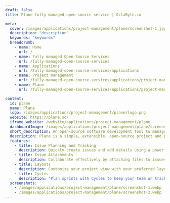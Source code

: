 ```yaml
---
draft: false
title: Plane fully managed open source service | OctaByte.io

meta:
  cover: /images/applications/project-management/plane/screenshot-1.jpg
  description: "description"
  keywords: "keywords"
  breadcrumb:
    - name: Home
      url: /
    - name: Fully managed Open-Source Services
      url: /fully-managed-open-source-services
    - name: Applications
      url: /fully-managed-open-source-services/applications
    - name: Project management
      url: /fully-managed-open-source-services/applications/project-management
    - name: Plane
      url: /fully-managed-open-source-services/applications/project-management/plane

content:
  id: plane
  name: Plane
  logo: /images/applications/project-management/plane/logo.png
  website: https://plane.so/
  iframe_website: /website/applications/project-management/plane
  dashboardImage: /images/applications/project-management/plane/screenshot-1.webp
  short_description: An open-source software development tool to manage issues, sprints, and product roadmaps with peace of mind
  description: Plane is a simple, extensible, open-source project and product management tool. It allows users to start with a basic task-tracking tool and gradually adopt various project management frameworks like Agile, Waterfall, and many more.
  features:
    - title: Issue Planning and Tracking
      description: Quickly create issues and add details using a powerful rich text editor that supports file uploads. Add sub-properties and references to issues for better organization and tracking.
    - title: Issue Attachments
      description: Collaborate effectively by attaching files to issues, making it easy for your team to find and share important project-related documents.
    - title: Layouts
      description: Customize your project view with your preferred layout - choose from List, Kanban, or Calendar to visualize your project in a way that makes sense to you.
    - title: Cycles
      description: "Plan sprints with Cycles to keep your team on track and productive. Gain insights into your project's progress with burn-down charts and other useful features."
  screenshots:
    - /images/applications/project-management/plane/screenshot-1.webp
    - /images/applications/project-management/plane/screenshot-2.webp
---
```

